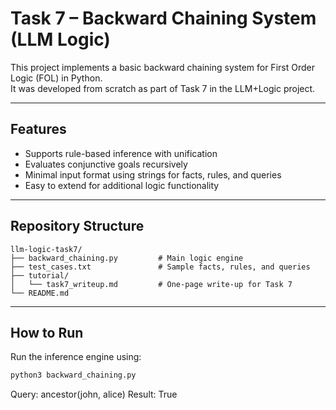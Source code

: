 # Task 7 – Backward Chaining System (LLM Logic)

This project implements a basic backward chaining system for First Order Logic (FOL) in Python.  
It was developed from scratch as part of Task 7 in the LLM+Logic project.

---

## Features

- Supports rule-based inference with unification
- Evaluates conjunctive goals recursively
- Minimal input format using strings for facts, rules, and queries
- Easy to extend for additional logic functionality

---

## Repository Structure

```
llm-logic-task7/
├── backward_chaining.py         # Main logic engine
├── test_cases.txt               # Sample facts, rules, and queries
├── tutorial/
│   └── task7_writeup.md         # One-page write-up for Task 7
└── README.md
```

---

## How to Run

Run the inference engine using:

```bash
python3 backward_chaining.py
```


Query: ancestor(john, alice)
Result: True
```


